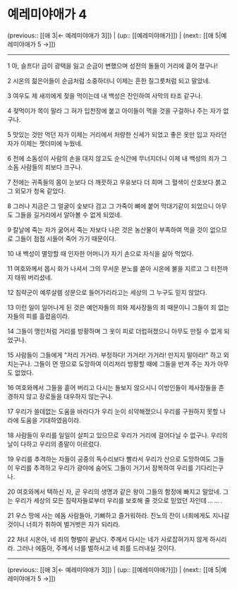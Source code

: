 # 예레미야애가 4

(previous:: [[애 3|← 예레미야애가 3]]) | (up:: [[예레미야애가]]) | (next:: [[애 5|예레미야애가 5 →]])

***




1 
아, 슬프다! 금이 광택을 잃고 순금이 변했으며 성전의 돌들이 거리에 흩어 졌구나! 



2 
시온의 젊은이들이 순금처럼 소중하더니 이제는 흔한 질그릇처럼 되고 말았네. 



3 
여우도 제 새끼에게 젖을 먹이는데 내 백성은 잔인하여 사막의 타조 같구나. 



4 
젖먹이가 목이 말라 그 혀가 입천장에 붙고 아이들이 먹을 것을 구걸하나 주는 자가 없구나. 



5 
맛있는 것만 먹던 자가 이제는 거리에서 처량한 신세가 되었고 좋은 옷만 입고 자라던 자가 이제는 잿더미에 누웠네. 



6 
전에 소돔성이 사람의 손을 대지 않고도 순식간에 무너지더니 이제 내 백성의 죄가 그 소돔 사람들의 죄보다 크구나. 



7 
전에는 귀족들의 몸이 눈보다 더 깨끗하고 우유보다 더 희며 그 혈색이 산호보다 붉고 그 외모가 청옥 같았다. 



8 
그러나 지금은 그 얼굴이 숯보다 검고 그 가죽이 뼈에 붙어 막대기같이 되었으니 아무도 그들을 길거리에서 알아볼 수 없게 되었네. 



9 
칼날에 죽는 자가 굶어서 죽는 자보다 나은 것은 농산물이 부족하여 먹을 것이 없으므로 그들이 점점 시들어 죽어 가기 때문이다. 



10 
내 백성이 멸망할 때 인자한 어머니가 자기 손으로 자식을 삶아 먹었다. 



11 
여호와께서 몹시 화가 나셔서 그의 무서운 분노를 쏟아 시온에 불을 지르고 그 터전까지 태워 버리셨네. 



12 
침략군이 예루살렘 성문으로 들어가리라고는 세상의 그 누구도 믿지 않았다. 



13 
이런 일이 일어나게 된 것은 예언자들의 죄와 제사장들의 죄 때문이니 그들이 죄 없는 자들의 피를 흘렸음이라. 



14 
그들이 맹인처럼 거리를 방황하며 그 옷이 피로 더럽혀졌으니 아무도 만질 수 없게 되었구나. 



15 
사람들이 그들에게 "저리 가거라. 부정하다! 가거라! 가거라! 만지지 말아라!" 하고 외치는구나. 그들이 먼 땅으로 도망하여 이리저리 방황할 때에 그들을 반겨 주는 자가 아무도 없었다. 



16 
여호와께서 그들을 흩어 버리고 다시는 돌보지 않으시니 이방인들이 제사장들을 존경하지 않고 장로들을 대우하지 않는구나. 



17 
우리가 쓸데없는 도움을 바라다가 우리 눈이 쇠약해졌으니 우리를 구원하지 못할 나라에 도움을 기대하였음이라. 



18 
사람들이 우리를 일일이 살피고 있으므로 우리가 거리에 걸어다닐 수 없구나. 우리의 날이 다하고 우리의 종말이 이르렀다. 



19 
우리를 추격하는 자들이 공중의 독수리보다 빨라서 우리가 산으로 도망하여도 그들이 우리를 추격하고 우리가 광야에 숨어도 그들이 거기서 잠복하여 우리를 기다리는구나. 



20 
여호와께서 택하신 자, 곧 우리의 생명과 같은 왕이 그들의 함정에 빠지고 말았네. 그는 우리가 세상의 모든 침략자들로부터 우리를 보호해 줄 것으로 믿었던 자인데 … … . 



21 
우스 땅에 사는 에돔 사람들아, 기뻐하고 즐거워하라. 진노의 잔이 너희에게도 지나갈 것이니 너희가 취하여 벌거벗은 자가 되리라. 



22 
처녀 시온아, 네 죄의 형벌이 끝났다. 주께서 다시는 네가 사로잡혀가지 않게 하시리라. 그러나 에돔아, 주께서 너를 벌하시고 네 죄를 드러내실 것이다.

***

(previous:: [[애 3|← 예레미야애가 3]]) | (up:: [[예레미야애가]]) | (next:: [[애 5|예레미야애가 5 →]])
